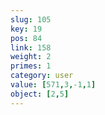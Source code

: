 ```yaml
---
slug: 105
key: 19
pos: 84
link: 158
weight: 2
primes: 1
category: user
value: [571,3,-1,1]
object: [2,5]
---
```

